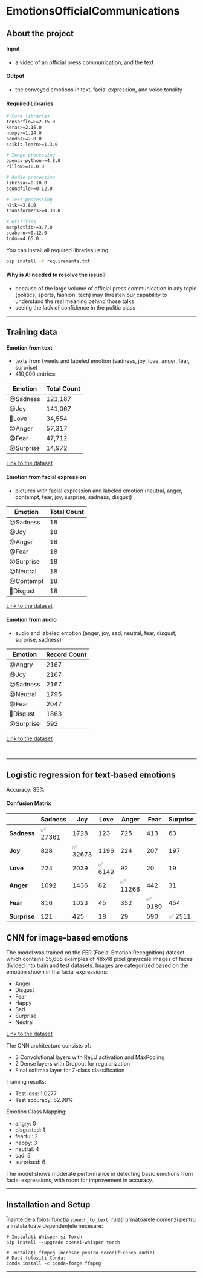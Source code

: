 # EmotionsOfficialCommunications
## About the project
#### Input
-  a video of an official press communication, and the text
#### Output
- the conveyed emotions in text, facial expression, and voice tonality

#### Required Libraries
```bash
# Core libraries
tensorflow>=2.15.0
keras>=2.15.0
numpy>=1.24.0
pandas>=2.0.0
scikit-learn>=1.3.0

# Image processing
opencv-python>=4.8.0
Pillow>=10.0.0

# Audio processing
librosa>=0.10.0
soundfile>=0.12.0

# Text processing
nltk>=3.8.0
transformers>=4.30.0

# Utilities
matplotlib>=3.7.0
seaborn>=0.12.0
tqdm>=4.65.0
```

You can install all required libraries using:
```bash
pip install -r requirements.txt
```

#### Why is AI needed to resolve the issue? 
- because of the large volume of official press communication in any topic (politics, sports, fashion, tech) may threaten our capability to understand the real meaning behind those talks
- seeing the lack of confidence in the politic class

---

## Training data
#### Emotion from text
- texts from tweets and labeled emotion (sadness, joy, love, anger, fear, surprise)
- 410,000 entries: 

| Emotion   | Total Count |
|-----------|-------------|
| 😔Sadness   | 121,187      |
| 😃Joy       | 141,067      |
| 💌Love      | 34,554       |
| 😡Anger     | 57,317     |
| 😨Fear      | 47,712      |
| 😲Surprise  | 14,972       |

[Link to the dataset](https://www.kaggle.com/code/shtrausslearning/twitter-emotion-classification/input)

#### Emotion from facial expression
- pictures with facial expression and labeled emotion (neutral, anger, contempt, fear, joy, surprise, sadness, disgust)

| Emotion   | Total Count |
|-----------|-------------|
| 😔Sadness   | 18      |
| 😃Joy       | 18      |
| 😡Anger     | 18     |
| 😨Fear      | 18      |
| 😲Surprise  | 18     |
| 😐Neutral  | 18     |
| 😖Contempt  | 18     |
| 🤢Disgust  | 18     |

[Link to the dataset](https://www.kaggle.com/datasets/tapakah68/facial-emotion-recognition/)

#### Emotion from audio
- audio and labeled emotion (anger, joy, sad, neutral, fear, disgust, surprise, sadness)

| Emotion    | Record Count |
|------------|--------------|
| 😡Angry      | 2167         |
| 😃Joy      | 2167         |
| 😔Sadness        | 2167         |
| 😐Neutral    | 1795         |
| 😨Fear    | 2047         |
| 🤢Disgust  | 1863         |
| 😲Surprise  | 592          |

[Link to the dataset](https://www.kaggle.com/datasets/uldisvalainis/audio-emotions)

<br>

---

## Logistic regression for text-based emotions

Accuracy: 85%

#### Confusion Matrix
|            | Sadness | Joy   | Love  | Anger | Fear  | Surprise |
|------------|---------|------|------|------|------|----------|
| **Sadness**  | ✅ 27361 | 1728 | 123 | 725  | 413  | 63  |
| **Joy**      |  828   | ✅ 32673 | 1196 | 224  | 207  | 197  |
| **Love**     |  224   | 2039 | ✅ 6149 | 92  | 20  | 19  |
| **Anger**    | 1092   | 1436 | 82  | ✅ 11266 | 442  | 31  |
| **Fear**     |  816   | 1023 | 45  | 352  | ✅ 9189 | 454  |
| **Surprise** |  121   | 425  | 18  | 29   | 590  | ✅ 2511  |


## CNN for image-based emotions

The model was trained on the FER (Facial Emotion Recognition) dataset which contains 35,685 examples of 48x48 pixel grayscale images of faces divided into train and test datasets. Images are categorized based on the emotion shown in the facial expressions:
- Anger
- Disgust
- Fear
- Happy
- Sad
- Surprise
- Neutral

[Link to the dataset](https://www.kaggle.com/datasets/ananthu017/emotion-detection-fer)

The CNN architecture consists of:
- 3 Convolutional layers with ReLU activation and MaxPooling
- 2 Dense layers with Dropout for regularization
- Final softmax layer for 7-class classification

Training results:
- Test loss: 1.0277
- Test accuracy: 62.98%

Emotion Class Mapping:
- angry: 0
- disgusted: 1
- fearful: 2
- happy: 3
- neutral: 4
- sad: 5
- surprised: 6

The model shows moderate performance in detecting basic emotions from facial expressions, with room for improvement in accuracy.

---
## Installation and Setup

Înainte de a folosi funcția `speech_to_text`, rulați următoarele comenzi pentru a instala toate dependențele necesare:

```
# Instalați Whisper și Torch
pip install --upgrade openai-whisper torch

# Instalați ffmpeg (necesar pentru decodificarea audio)
# Dacă folosiți Conda:
conda install -c conda-forge ffmpeg
```

---
